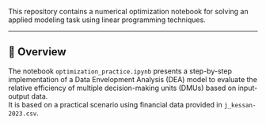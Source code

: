 This repository contains a numerical optimization notebook for solving an applied modeling task using linear programming techniques.

---

## 📘 Overview

The notebook `optimization_practice.ipynb` presents a step-by-step implementation of a Data Envelopment Analysis (DEA) model to evaluate the relative efficiency of multiple decision-making units (DMUs) based on input-output data.  
It is based on a practical scenario using financial data provided in `j_kessan-2023.csv`.
